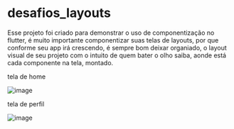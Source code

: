 # desafios_layouts

Esse projeto foi criado para demonstrar o uso de componentização no flutter, é muito importante
componentizar suas telas de layouts, por que conforme seu app irá crescendo, é sempre bom deixar organiado,
o layout visual de seu projeto com o intuito de quem bater o olho saiba, aonde está cada componente na tela,
montado.



tela de home



![image](https://user-images.githubusercontent.com/26535791/178095555-f29cf538-b7a9-455f-b03d-27ac4a6ca378.png)


tela de perfil




![image](https://user-images.githubusercontent.com/26535791/178095593-773c9ad3-69f0-4f1c-85ce-80359939da02.png)
